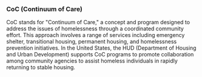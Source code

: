 ### CoC (Continuum of Care)

CoC stands for "Continuum of Care," a concept and program designed to address the issues of homelessness through a coordinated community effort. This approach involves a range of services including emergency shelter, transitional housing, permanent housing, and homelessness prevention initiatives. In the United States, the HUD (Department of Housing and Urban Development) supports CoC programs to promote collaboration among community agencies to assist homeless individuals in rapidly returning to stable housing.